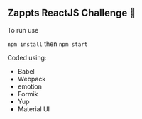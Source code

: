 ## Zappts ReactJS Challenge 🚀

To run use

`npm install` then `npm start`

Coded using:

- Babel
- Webpack
- emotion
- Formik
- Yup
- Material UI
